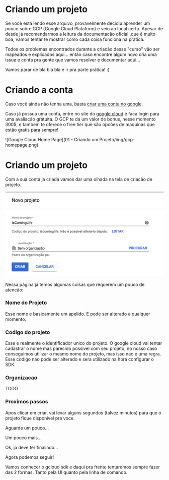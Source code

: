 # Criando um projeto

Se você está lendo esse arquivo, provavelmente decidiu aprender um pouco sobre GCP (Google Cloud Plataform) e veio ao local certo. Apesar de desde já recomendarmos a leitura da documentacão oficial ,que é muito boa, vamos tentar te mostrar como cada coisa funciona na pratica. 

Todos os problemas encontrados durante a criacão desse "curso" vão ser mapeados e explicados aqui... então caso encontre algum novo cria uma issue e conta pra gente que vamos resolver e documentar aqui...

Vamos parar de bla bla bla e ir pra parte prática! :)



# Criando a conta

Caso você ainda não tenha uma, basta [criar uma conta no google](https://accounts.google.com/signup/v2/webcreateaccount?service=cloudconsole&continue=https%3A%2F%2Fconsole.cloud.google.com%2Ffreetrial%3F_ga%3D2.149937840.-701438888.1538356467%26ref%3Dhttps%3A%2F%2Fcloud.google.com%2F&flowName=GlifWebSignIn&flowEntry=SignUp&nogm=true).


Caso já possua uma conta, entre no site do [google cloud](https://cloud.google.com/) e faca login para uma avaliacão gratuita. 
O GCP te da um valor de bonus, nesse momento 300$, e tambem te oferece o free tier que são opcões de maquinas que estão gratis para sempre!

![Google Cloud Home Page](01 - Criando um Projeto/img/gcp-homepage.png)



# Criando um projeto

Com a sua conta já criada vamos dar uma olhada na tela de criacão de projeto.

![New Project Screen](./img/new-project.png)

Nessa página já temos algumas coisas que requerem um pouco de atencão:

### Nome do Projeto

Esse nome e basicamente um apelido. E pode ser alterado a qualquer momento.

### Codigo do projeto

Esse e realmente o identificador unico do projeto.
O google cloud vai tentar cadastrar o nome mas parecido possivel com seu projeto, no nosso caso conseguimos utilizar o mesmo nome do projeto, mas isso nao e uma regra. 
Esse codigo nao pode ser alterado e sera utilizado na hora configurar o SDK.

### Organizacao

TODO

### Proximos passos

Apos clicar em criar, vai levar alguns segundos (talvez minutos) para que o projeto fique disponivel pra voce.

Aguarde um pouco...

Um pouco mais...

Ok, ja deve ter finaliado...

Agora podemos seguir!

Vamos conhecer o gcloud sdk e daqui pra frente tentaremos sempre fazer das 2 formas.
Tanto pela UI quanto pela linha de comando.